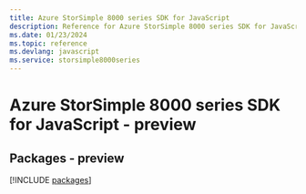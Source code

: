 ```yaml
---
title: Azure StorSimple 8000 series SDK for JavaScript
description: Reference for Azure StorSimple 8000 series SDK for JavaScript
ms.date: 01/23/2024
ms.topic: reference
ms.devlang: javascript
ms.service: storsimple8000series
---
```

# Azure StorSimple 8000 series SDK for JavaScript - preview
## Packages - preview
[!INCLUDE [packages](storsimple-8000-series-index.md)]
